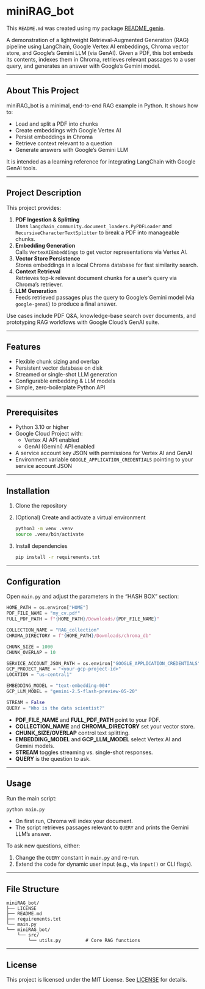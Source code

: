 # miniRAG_bot

This `README.md` was created using my package [README_genie](https://github.com/browshanravan/README_genie).

A demonstration of a lightweight Retrieval-Augmented Generation (RAG) pipeline using LangChain, Google Vertex AI embeddings, Chroma vector store, and Google’s Gemini LLM (via GenAI). Given a PDF, this bot embeds its contents, indexes them in Chroma, retrieves relevant passages to a user query, and generates an answer with Google’s Gemini model.

---

## About This Project

miniRAG_bot is a minimal, end-to-end RAG example in Python. It shows how to:

- Load and split a PDF into chunks  
- Create embeddings with Google Vertex AI  
- Persist embeddings in Chroma  
- Retrieve context relevant to a question  
- Generate answers with Google’s Gemini LLM  

It is intended as a learning reference for integrating LangChain with Google GenAI tools.

---

## Project Description

This project provides:

1. **PDF Ingestion & Splitting**  
   Uses `langchain_community.document_loaders.PyPDFLoader` and `RecursiveCharacterTextSplitter` to break a PDF into manageable chunks.
2. **Embedding Generation**  
   Calls `VertexAIEmbeddings` to get vector representations via Vertex AI.
3. **Vector Store Persistence**  
   Stores embeddings in a local Chroma database for fast similarity search.
4. **Context Retrieval**  
   Retrieves top-k relevant document chunks for a user’s query via Chroma’s retriever.
5. **LLM Generation**  
   Feeds retrieved passages plus the query to Google’s Gemini model (via `google-genai`) to produce a final answer.

Use cases include PDF Q&A, knowledge-base search over documents, and prototyping RAG workflows with Google Cloud’s GenAI suite.

---

## Features

- Flexible chunk sizing and overlap  
- Persistent vector database on disk  
- Streamed or single-shot LLM generation  
- Configurable embedding & LLM models  
- Simple, zero-boilerplate Python API  

---

## Prerequisites

- Python 3.10 or higher
- Google Cloud Project with:
  - Vertex AI API enabled  
  - GenAI (Gemini) API enabled  
- A service account key JSON with permissions for Vertex AI and GenAI  
- Environment variable `GOOGLE_APPLICATION_CREDENTIALS` pointing to your service account JSON  

---

## Installation

1. Clone the repository  
2. (Optional) Create and activate a virtual environment  

   ```bash
   python3 -m venv .venv
   source .venv/bin/activate
   ```

3. Install dependencies  

   ```bash
   pip install -r requirements.txt
   ```

---

## Configuration

Open `main.py` and adjust the parameters in the “HASH BOX” section:

```python
HOME_PATH = os.environ["HOME"]
PDF_FILE_NAME = "my_cv.pdf"
FULL_PDF_PATH = f"{HOME_PATH}/Downloads/{PDF_FILE_NAME}"

COLLECTION_NAME = "RAG_collection"
CHROMA_DIRECTORY = f"{HOME_PATH}/Downloads/chroma_db"

CHUNK_SIZE = 1000
CHUNK_OVERLAP = 10

SERVICE_ACCOUNT_JSON_PATH = os.environ["GOOGLE_APPLICATION_CREDENTIALS"]
GCP_PROJECT_NAME = "<your-gcp-project-id>"
LOCATION = "us-central1"

EMBEDDING_MODEL = "text-embedding-004"
GCP_LLM_MODEL = "gemini-2.5-flash-preview-05-20"

STREAM = False
QUERY = "Who is the data scientist?"
```

- **PDF_FILE_NAME** and **FULL_PDF_PATH** point to your PDF.  
- **COLLECTION_NAME** and **CHROMA_DIRECTORY** set your vector store.  
- **CHUNK_SIZE/OVERLAP** control text splitting.  
- **EMBEDDING_MODEL** and **GCP_LLM_MODEL** select Vertex AI and Gemini models.  
- **STREAM** toggles streaming vs. single-shot responses.  
- **QUERY** is the question to ask.

---

## Usage

Run the main script:

```bash
python main.py
```

- On first run, Chroma will index your document.
- The script retrieves passages relevant to `QUERY` and prints the Gemini LLM’s answer.

To ask new questions, either:
1. Change the `QUERY` constant in `main.py` and re-run.  
2. Extend the code for dynamic user input (e.g., via `input()` or CLI flags).

---

## File Structure

```
miniRAG_bot/
├── LICENSE
├── README.md
├── requirements.txt
└── main.py
└── miniRAG_bot/
    └── src/
        └── utils.py         # Core RAG functions
```

---

## License

This project is licensed under the MIT License. See [LICENSE](LICENSE) for details.